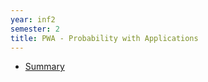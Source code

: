 ```yaml
---
year: inf2
semester: 2
title: PWA - Probability with Applications
---
```


- [Summary](/resources/math-pwa/pwa-summary.pdf)
